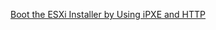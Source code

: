 [Boot the ESXi Installer by Using iPXE and HTTP](https://techdocs.broadcom.com/us/en/vmware-cis/vsphere/vsphere/8-0/esxi-installation-and-setup-8-0/installing-and-setting-up-esxi-install/installing-esxi-install/how-to-boot-an-esxi-host-from-a-network-device-install/boot-the-esxi-installer-by-using-ipxe-and-http-install.html)
